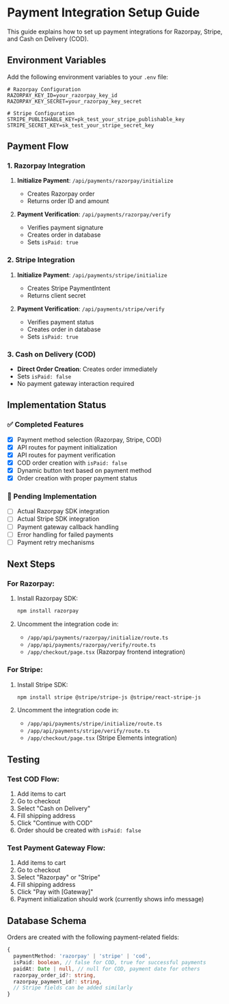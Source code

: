 # Payment Integration Setup Guide

This guide explains how to set up payment integrations for Razorpay, Stripe, and Cash on Delivery (COD).

## Environment Variables

Add the following environment variables to your `.env` file:

```env
# Razorpay Configuration
RAZORPAY_KEY_ID=your_razorpay_key_id
RAZORPAY_KEY_SECRET=your_razorpay_key_secret

# Stripe Configuration
STRIPE_PUBLISHABLE_KEY=pk_test_your_stripe_publishable_key
STRIPE_SECRET_KEY=sk_test_your_stripe_secret_key
```

## Payment Flow

### 1. Razorpay Integration

1. **Initialize Payment**: `/api/payments/razorpay/initialize`
   - Creates Razorpay order
   - Returns order ID and amount

2. **Payment Verification**: `/api/payments/razorpay/verify`
   - Verifies payment signature
   - Creates order in database
   - Sets `isPaid: true`

### 2. Stripe Integration

1. **Initialize Payment**: `/api/payments/stripe/initialize`
   - Creates Stripe PaymentIntent
   - Returns client secret

2. **Payment Verification**: `/api/payments/stripe/verify`
   - Verifies payment status
   - Creates order in database
   - Sets `isPaid: true`

### 3. Cash on Delivery (COD)

- **Direct Order Creation**: Creates order immediately
- Sets `isPaid: false`
- No payment gateway interaction required

## Implementation Status

### ✅ Completed Features

- [x] Payment method selection (Razorpay, Stripe, COD)
- [x] API routes for payment initialization
- [x] API routes for payment verification
- [x] COD order creation with `isPaid: false`
- [x] Dynamic button text based on payment method
- [x] Order creation with proper payment status

### 🚧 Pending Implementation

- [ ] Actual Razorpay SDK integration
- [ ] Actual Stripe SDK integration
- [ ] Payment gateway callback handling
- [ ] Error handling for failed payments
- [ ] Payment retry mechanisms

## Next Steps

### For Razorpay:

1. Install Razorpay SDK:

   ```bash
   npm install razorpay
   ```

2. Uncomment the integration code in:
   - `/app/api/payments/razorpay/initialize/route.ts`
   - `/app/api/payments/razorpay/verify/route.ts`
   - `/app/checkout/page.tsx` (Razorpay frontend integration)

### For Stripe:

1. Install Stripe SDK:

   ```bash
   npm install stripe @stripe/stripe-js @stripe/react-stripe-js
   ```

2. Uncomment the integration code in:
   - `/app/api/payments/stripe/initialize/route.ts`
   - `/app/api/payments/stripe/verify/route.ts`
   - `/app/checkout/page.tsx` (Stripe Elements integration)

## Testing

### Test COD Flow:

1. Add items to cart
2. Go to checkout
3. Select "Cash on Delivery"
4. Fill shipping address
5. Click "Continue with COD"
6. Order should be created with `isPaid: false`

### Test Payment Gateway Flow:

1. Add items to cart
2. Go to checkout
3. Select "Razorpay" or "Stripe"
4. Fill shipping address
5. Click "Pay with [Gateway]"
6. Payment initialization should work (currently shows info message)

## Database Schema

Orders are created with the following payment-related fields:

```typescript
{
  paymentMethod: 'razorpay' | 'stripe' | 'cod',
  isPaid: boolean, // false for COD, true for successful payments
  paidAt: Date | null, // null for COD, payment date for others
  razorpay_order_id?: string,
  razorpay_payment_id?: string,
  // Stripe fields can be added similarly
}
```
